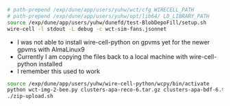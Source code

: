 
```bash
# path-prepend /exp/dune/app/users/yuhw/wct/cfg WIRECELL_PATH
# path-prepend /exp/dune/app/users/yuhw/opt/lib64/ LD_LIBRARY_PATH
source /exp/dune/app/users/yuhw/dunefd/test-BlobDepoFill/setup.sh
wire-cell -l stdout -L debug -c wct-sim-fans.jsonnet
```


 - I was not able to install wire-cell-python on gpvms yet for the newer gpvms with AlmaLinux9
 - Currently I am copying the files back to a local machine with wire-cell-python installed
 - I remember this used to work
```bash
source /exp/dune/app/users/yuhw/wire-cell-python/wcpy/bin/activate
python wct-img-2-bee.py clusters-apa-reco-6.tar.gz clusters-apa-bdf-6.tar.gz
./zip-upload.sh
```
